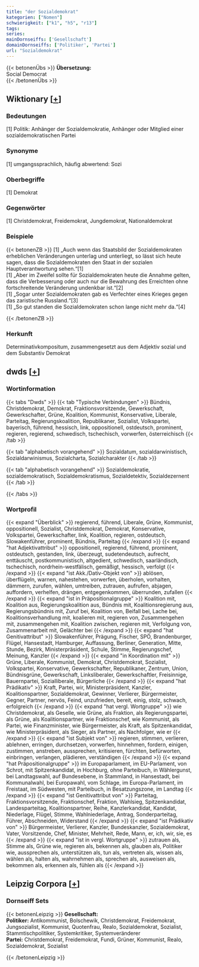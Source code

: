 ```yaml
---
title: "der Sozialdemokrat"
kategorien: ["Nomen"]
schwierigkeit: ["k1", "h5", "r13"]
tags:
series:
mainDornseiffs: ['Gesellschaft']
domainDornseiffs: ['Politiker', 'Partei']
url: "Sozialdemokrat"
---
```


{{< betonenÜbs >}}
**Übersetzung:**  
Social Democrat  
{{< /betonenÜbs >}}

## Wiktionary [[+](https://de.wiktionary.org/wiki/Sozialdemokrat)]

### Bedeutungen
[1] Politik: Anhänger der Sozialdemokratie, Anhänger oder Mitglied einer sozialdemokratischen Partei  

### Synonyme
[1] umgangssprachlich, häufig abwertend: Sozi  

### Oberbegriffe
[1] Demokrat  

### Gegenwörter
[1] Christdemokrat, Freidemokrat, Jungdemokrat, Nationaldemokrat  

### Beispiele
{{< betonenZB >}}
[1] „Auch wenn das Staatsbild der Sozialdemokraten erheblichen Veränderungen unterlag und unterliegt, so lässt sich heute sagen, dass die Sozialdemokraten den Staat in der sozialen Hauptverantwortung sehen.“[1]  
[1] „Aber im Zweifel sollte für Sozialdemokraten heute die Annahme gelten, dass die Verbesserung oder auch nur die Bewahrung des Erreichten ohne fortschreitende Veränderung undenkbar ist.“[2]  
[1] „Sogar unter Sozialdemokraten gab es Verfechter eines Krieges gegen das zaristische Russland.“[3]  
[1] „So gut standen die Sozialdemokraten schon lange nicht mehr da.“[4]  

{{< /betonenZB >}}
### Herkunft
Determinativkompositum, zusammengesetzt aus dem Adjektiv sozial und dem Substantiv Demokrat  



## dwds [[+](https://www.dwds.de/wb/Sozialdemokrat)]

### Wortinformation
{{< tabs "Dwds" >}}
{{< tab "Typische Verbindungen" >}}
Bündnis, Christdemokrat, Demokrat, Fraktionsvorsitzende, Gewerkschaft, Gewerkschafter, Grüne, Koalition, Kommunist, Konservative, Liberale, Parteitag, Regierungskoalition, Republikaner, Sozialist, Volkspartei, bayerisch, führend, hessisch, link, oppositionell, ostdeutsch, prominent, regieren, regierend, schwedisch, tschechisch, vorwerfen, österreichisch
{{< /tab >}}

{{< tab "alphabetisch vorangehend" >}}
Sozialdatum, sozialdarwinistisch, Sozialdarwinismus, Sozialcharta, Sozialcharakter
{{< /tab >}}

{{< tab "alphabetisch vorangehend" >}}
Sozialdemokratie, sozialdemokratisch, Sozialdemokratismus, Sozialdetektiv, Sozialdezernent
{{< /tab >}}

{{< /tabs >}}

### Wortprofil
{{< expand "Überblick" >}} regierend, führend, Liberale, Grüne, Kommunist, oppositionell, Sozialist, Christdemokrat, Demokrat, Konservative, Volkspartei, Gewerkschafter, link, Koalition, regieren, ostdeutsch, Slowakenführer, prominent, Bündnis, Parteitag {{< /expand >}}
{{< expand "hat Adjektivattribut" >}} oppositionell, regierend, führend, prominent, ostdeutsch, gestanden, link, überzeugt, sudetendeutsch, aufrecht, enttäuscht, postkommunistisch, altgedient, schwedisch, saarländisch, tschechisch, nordrhein-westfälisch, gemäßigt, hessisch, verfolgt {{< /expand >}}
{{< expand "ist Akk./Dativ-Objekt von" >}} ablösen, überflügeln, warnen, nahestehen, vorwerfen, überholen, vorhalten, dämmern, zurufen, wählen, umtreiben, zutrauen, aufrufen, abjagen, auffordern, verhelfen, drängen, entgegenkommen, überrunden, zufallen {{< /expand >}}
{{< expand "ist in Präpositionalgruppe" >}} Koalition mit, Koalition aus, Regierungskoalition aus, Bündnis mit, Koalitionsregierung aus, Regierungsbündnis mit, Zuruf bei, Koalition von, Beifall bei, Lache bei, Koalitionsverhandlung mit, koalieren mit, regieren von, Zusammengehen mit, zusammengehen mit, Koalition zwischen, regieren mit, Verfolgung von, Zusammenarbeit mit, Gelächter bei {{< /expand >}}
{{< expand "hat Genitivattribut" >}} Slowakenführer, Prägung, Fischer, SPÖ, Brandenburger, Flügel, Hansestadt, Hamburger, Auffassung, Berliner, Generation, Mitte, Stunde, Bezirk, Ministerpräsident, Schule, Stimme, Regierungschef, Meinung, Kanzler {{< /expand >}}
{{< expand "in Koordination mit" >}} Grüne, Liberale, Kommunist, Demokrat, Christdemokrat, Sozialist, Volkspartei, Konservative, Gewerkschafter, Republikaner, Zentrum, Union, Bündnisgrüne, Gewerkschaft, Linksliberaler, Gewerkschaftler, Freisinnige, Bauernpartei, Sozialliberale, Bürgerliche {{< /expand >}}
{{< expand "hat Prädikativ" >}} Kraft, Partei, wir, Ministerpräsident, Kanzler, Koalitionspartner, Sozialdemokrat, Gewinner, Verlierer, Bürgermeister, Gegner, Partner, nervös, Feind, unzufrieden, bereit, einig, stolz, schwach, erfolgreich {{< /expand >}}
{{< expand "hat vergl. Wortgruppe" >}} wie Christdemokrat, als Geselle, wie Grüne, als Fraktion, als Regierungspartei, als Grüne, als Koalitionspartner, wie Fraktionschef, wie Kommunist, als Partei, wie Finanzminister, wie Bürgermeister, als Kraft, als Spitzenkandidat, wie Ministerpräsident, als Sieger, als Partner, als Nachfolger, wie er {{< /expand >}}
{{< expand "ist Subjekt von" >}} regieren, stimmen, verlieren, ablehnen, erringen, durchsetzen, vorwerfen, hinnehmen, fordern, einigen, zustimmen, anstreben, aussprechen, kritisieren, fürchten, befürworten, einbringen, verlangen, plädieren, verständigen {{< /expand >}}
{{< expand "hat Präpositionalgruppe" >}} im Europaparlament, im EU-Parlament, von Schrot, mit Spitzenkandidat, in Hochburg, ohne Parteibuch, in Wählergunst, bei Landtagswahl, auf Bundesebene, in Stammland, in Hansestadt, bei Kommunalwahl, bei Europawahl, vom Schlage, im Europa-Parlament, im Freistaat, im Südwesten, mit Parteibuch, in Besatzungszone, im Landtag {{< /expand >}}
{{< expand "ist Genitivattribut von" >}} Parteitag, Fraktionsvorsitzende, Fraktionschef, Fraktion, Wahlsieg, Spitzenkandidat, Landesparteitag, Koalitionspartner, Reihe, Kanzlerkandidat, Kandidat, Niederlage, Flügel, Stimme, Wahlniederlage, Antrag, Sonderparteitag, Führer, Abschneiden, Widerstand {{< /expand >}}
{{< expand "ist Prädikativ von" >}} Bürgermeister, Verlierer, Kanzler, Bundeskanzler, Sozialdemokrat, Vater, Vorsitzende, Chef, Minister, Mehrheit, Rede, Mann, er, ich, wir, sie, es {{< /expand >}}
{{< expand "ist in vergl. Wortgruppe" >}} zutrauen als, Stimme als, Grüne wie, regieren als, bekennen als, glauben als, Politiker wie, aussprechen als, unterstützen als, tun als, vertreten als, wissen als, wählen als, halten als, wahrnehmen als, sprechen als, ausweisen als, bekommen als, erkennen als, fühlen als {{< /expand >}}

## Leipzig Corpora [[+](https://corpora.uni-leipzig.de/en/res?word=Sozialdemokrat&corpusId=deu_newscrawl-public_2018)]

### Dornseiff Sets
{{< betonenLeipzig >}}
**Gesellschaft:**  
**Politiker:** Antikommunist, Bolschewik, Christdemokrat, Freidemokrat, Jungsozialist, Kommunist, Quotenfrau, Realo, Sozialdemokrat, Sozialist, Stammtischpolitiker, Systemkritiker, Systemveränderer  
**Partei:** Christdemokrat, Freidemokrat, Fundi, Grüner, Kommunist, Realo, Sozialdemokrat, Sozialist  

{{< /betonenLeipzig >}}

